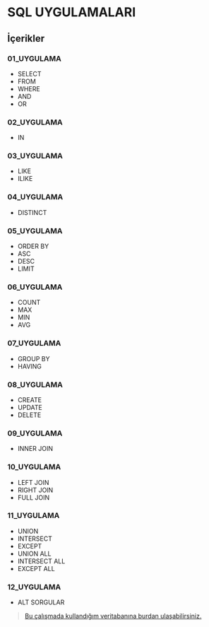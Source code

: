 # SQL UYGULAMALARI

## İçerikler

### 01_UYGULAMA
* SELECT
* FROM
* WHERE
* AND
* OR

### 02_UYGULAMA
* IN

### 03_UYGULAMA
* LIKE
* ILIKE

### 04_UYGULAMA
* DISTINCT

### 05_UYGULAMA
* ORDER BY
* ASC
* DESC
* LIMIT

### 06_UYGULAMA
* COUNT
* MAX
* MIN
* AVG

### 07_UYGULAMA
* GROUP BY
* HAVING

### 08_UYGULAMA
* CREATE
* UPDATE
* DELETE

### 09_UYGULAMA
* INNER JOIN

### 10_UYGULAMA
* LEFT JOIN
* RIGHT JOIN
* FULL JOIN

### 11_UYGULAMA
* UNION
* INTERSECT
* EXCEPT
* UNION ALL
* INTERSECT ALL
* EXCEPT ALL

### 12_UYGULAMA
* ALT SORGULAR

> [Bu çalışmada kullandığım veritabanına burdan ulaşabilirsiniz.](https://github.com/elif-kepenek/SQL/tree/main/00_database)
